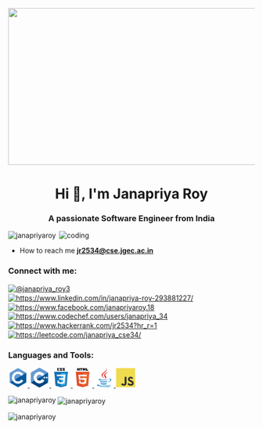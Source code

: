<img src="https://i0.wp.com/nixcelsoft.com/wp-content/uploads/2020/06/software-development-banner.jpg?ssl=1  " width="1000" height="320">
<h1 align="center">Hi 👋, I'm Janapriya Roy</h1>
<h3 align="center">A passionate Software Engineer from India</h3>
<img align="right"alt="coding"width="400"src="https://user-images.githubusercontent.com/55389276/140866485-8fb1c876-9a8f-4d6a-98dc-08c4981eaf70.gif">

<p align="left"> <img src="https://komarev.com/ghpvc/?username=janapriyaroy&label=Profile%20views&color=0e75b6&style=flat" alt="janapriyaroy" /> </p>

- How to reach me **jr2534@cse.jgec.ac.in**

<h3 align="left">Connect with me:</h3>
<p align="left">
<a href="https://twitter.com/@janapriya_roy3" target="blank"><img align="center" src="https://raw.githubusercontent.com/rahuldkjain/github-profile-readme-generator/master/src/images/icons/Social/twitter.svg" alt="@janapriya_roy3" height="30" width="40" /></a>
<a href="https://linkedin.com/in/https://www.linkedin.com/in/janapriya-roy-293881227/" target="blank"><img align="center" src="https://raw.githubusercontent.com/rahuldkjain/github-profile-readme-generator/master/src/images/icons/Social/linked-in-alt.svg" alt="https://www.linkedin.com/in/janapriya-roy-293881227/" height="30" width="40" /></a>
<a href="https://fb.com/https://www.facebook.com/janapriyaroy.18" target="_blank"><img align="center" src="https://raw.githubusercontent.com/rahuldkjain/github-profile-readme-generator/master/src/images/icons/Social/facebook.svg" alt="https://www.facebook.com/janapriyaroy.18" height="30" width="40" /></a>
<a href="https://www.codechef.com/users/janapriya_34" target="_blank"><img align="center" src="https://cdn.jsdelivr.net/npm/simple-icons@3.1.0/icons/codechef.svg" alt="https://www.codechef.com/users/janapriya_34" height="30" width="40" /></a>
<a href="https://www.hackerrank.com/https://www.hackerrank.com/jr2534?hr_r=1" target="_blank"><img align="center" src="https://raw.githubusercontent.com/rahuldkjain/github-profile-readme-generator/master/src/images/icons/Social/hackerrank.svg" alt="https://www.hackerrank.com/jr2534?hr_r=1" height="30" width="40" /></a>
<a href="https://www.leetcode.com/https://leetcode.com/janapriya_cse34/" target="_blank"><img align="center" src="https://raw.githubusercontent.com/rahuldkjain/github-profile-readme-generator/master/src/images/icons/Social/leet-code.svg" alt="https://leetcode.com/janapriya_cse34/" height="30" width="40" /></a>
</p>

<h3 align="left">Languages and Tools:</h3>
<p align="left"> <a href="https://www.cprogramming.com/" target="_blank" rel="noreferrer"> <img src="https://raw.githubusercontent.com/devicons/devicon/master/icons/c/c-original.svg" alt="c" width="40" height="40"/> </a> <a href="https://www.w3schools.com/cpp/" target="_blank" rel="noreferrer"> <img src="https://raw.githubusercontent.com/devicons/devicon/master/icons/cplusplus/cplusplus-original.svg" alt="cplusplus" width="40" height="40"/> </a> <a href="https://www.w3schools.com/css/" target="_blank" rel="noreferrer"> <img src="https://raw.githubusercontent.com/devicons/devicon/master/icons/css3/css3-original-wordmark.svg" alt="css3" width="40" height="40"/> </a> <a href="https://www.w3.org/html/" target="_blank" rel="noreferrer"> <img src="https://raw.githubusercontent.com/devicons/devicon/master/icons/html5/html5-original-wordmark.svg" alt="html5" width="40" height="40"/> </a> <a href="https://www.java.com" target="_blank" rel="noreferrer"> <img src="https://raw.githubusercontent.com/devicons/devicon/master/icons/java/java-original.svg" alt="java" width="40" height="40"/> </a> <a href="https://developer.mozilla.org/en-US/docs/Web/JavaScript" target="_blank" rel="noreferrer"> <img src="https://raw.githubusercontent.com/devicons/devicon/master/icons/javascript/javascript-original.svg" alt="javascript" width="40" height="40"/> </a> </p>

<p><img align="left" src="https://github-readme-stats.vercel.app/api/top-langs?username=janapriyaroy&show_icons=true&locale=en&layout=compact" alt="janapriyaroy" /></p>

<p>&nbsp;<img align="center" src="https://github-readme-stats.vercel.app/api?username=janapriyaroy&show_icons=true&locale=en" alt="janapriyaroy" /></p>

<p><img align="center" src="https://github-readme-streak-stats.herokuapp.com/?user=janapriyaroy&" alt="janapriyaroy" /></p>
